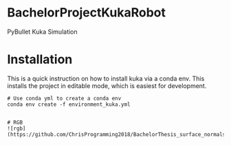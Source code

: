 # BachelorProjectKukaRobot

PyBullet Kuka Simulation


# Installation

This is a quick instruction on how to install kuka via a conda env.
This installs the project in editable mode, which is easiest for development.
```
# Use conda yml to create a conda env
conda env create -f environment_kuka.yml


# RGB 
![rgb](https://github.com/ChrisProgramming2018/BachelorThesis_surface_normals_without_stacking/blob/main/data/depth_image.gif)


